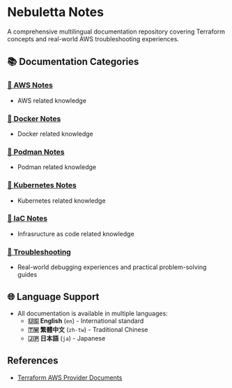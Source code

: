 # Nebuletta Notes

A comprehensive multilingual documentation repository covering Terraform concepts and real-world AWS troubleshooting experiences.

## 📚 Documentation Categories

### [📖 AWS Notes](./aws/README.md)
- AWS related knowledge

### [📖 Docker Notes](./containerization/container/Docker/README.md)
- Docker related knowledge

### [📖 Podman Notes](./containerization/container/Podman/README.md)
- Podman related knowledge

### [📖 Kubernetes Notes](./containerization/orchestration/Kubernetes/README.md)
- Kubernetes related knowledge

### [📖 IaC Notes](./iac/README.md)
- Infrasructure as code related knowledge

### [🔧 Troubleshooting](troubleshooting/README.md)
- Real-world debugging experiences and practical problem-solving guides

## 🌐 Language Support

- All documentation is available in multiple languages:
  - **🇺🇸 English** (`en`) - International standard
  - **🇹🇼 繁體中文** (`zh-tw`) - Traditional Chinese
  - **🇯🇵 日本語** (`ja`) - Japanese

## References
- [Terraform AWS Provider Documents](https://registry.terraform.io/providers/hashicorp/aws/latest)
